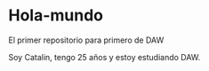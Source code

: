 # Hola-mundo
El primer repositorio para primero de DAW

Soy Catalin, tengo 25 años y estoy estudiando DAW.
